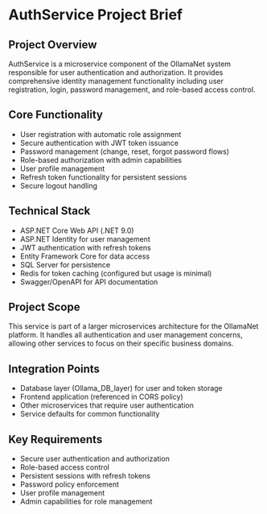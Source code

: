 # AuthService Project Brief

## Project Overview
AuthService is a microservice component of the OllamaNet system responsible for user authentication and authorization. It provides comprehensive identity management functionality including user registration, login, password management, and role-based access control.

## Core Functionality
- User registration with automatic role assignment
- Secure authentication with JWT token issuance
- Password management (change, reset, forgot password flows)
- Role-based authorization with admin capabilities
- User profile management
- Refresh token functionality for persistent sessions
- Secure logout handling

## Technical Stack
- ASP.NET Core Web API (.NET 9.0)
- ASP.NET Identity for user management
- JWT authentication with refresh tokens
- Entity Framework Core for data access
- SQL Server for persistence
- Redis for token caching (configured but usage is minimal)
- Swagger/OpenAPI for API documentation

## Project Scope
This service is part of a larger microservices architecture for the OllamaNet platform. It handles all authentication and user management concerns, allowing other services to focus on their specific business domains.

## Integration Points
- Database layer (Ollama_DB_layer) for user and token storage
- Frontend application (referenced in CORS policy)
- Other microservices that require user authentication
- Service defaults for common functionality

## Key Requirements
- Secure user authentication and authorization
- Role-based access control
- Persistent sessions with refresh tokens
- Password policy enforcement
- User profile management
- Admin capabilities for role management 